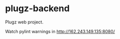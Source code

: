 plugz-backend
=============

Plugz web project.


Watch pylint warnings in http://162.243.149.135:8080/
